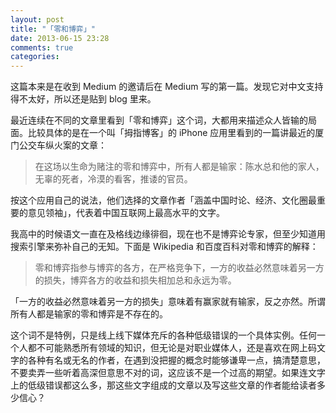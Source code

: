 ```yaml
---
layout: post
title: "「零和博弈」"
date: 2013-06-15 23:28
comments: true
categories:
---
```


这篇本来是在收到 Medium 的邀请后在 Medium 写的第一篇。发现它对中文支持得不太好，所以还是贴到 blog 里来。

最近连续在不同的文章里看到「零和博弈」这个词，大都用来描述众人皆输的局面。比较具体的是在一个叫「拇指博客」的 iPhone 应用里看到的一篇讲最近的厦门公交车纵火案的文章：

> 在这场以生命为赌注的零和博弈中，所有人都是输家：陈水总和他的家人，无辜的死者，冷漠的看客，推诿的官员。

按这个应用自己的说法，他们选择的文章作者「涵盖中国时论、经济、文化圈最重要的意见领袖」，代表着中国互联网上最高水平的文字。

我高中的时候语文一直在及格线边缘徘徊，现在也不是博弈论专家，但至少知道用搜索引擎来弥补自己的无知。下面是 Wikipedia 和百度百科对零和博弈的解释：

> 零和博弈指参与博弈的各方，在严格竞争下，一方的收益必然意味着另一方的损失，博弈各方的收益和损失相加总和永远为零。

「一方的收益必然意味着另一方的损失」意味着有赢家就有输家，反之亦然。所谓所有人都是输家的零和博弈是不存在的。

这个词不是特例，只是线上线下媒体充斥的各种低级错误的一个具体实例。任何一个人都不可能熟悉所有领域的知识，但无论是对职业媒体人，还是喜欢在网上码文字的各种有名或无名的作者，在遇到没把握的概念时能够谦卑一点，搞清楚意思，不要卖弄一些听着高深但意思不对的词，这应该不是一个过高的期望。如果连文字上的低级错误都这么多，那这些文字组成的文章以及写这些文章的作者能给读者多少信心？
